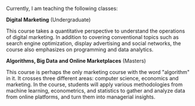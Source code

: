 Currently, I am teaching the following classes:

**Digital Marketing** (Undergraduate)

This course takes a quantitative perspective to understand the operations of digital marketing. In addition to covering conventional topics such as search engine optimization, display advertising and social networks, the course also emphasizes on programming and data analytics. 

**Algorithms, Big Data and Online Marketplaces** (Masters)

This course is perhaps the only marketing course with the word "algorithm" in it. It crosses three different areas: computer science, economics and marketing. In the course, students will apply various methodologies from machine learning, econometrics, and statistics to gather and analyze data from online platforms, and turn them into managerial insights.  
